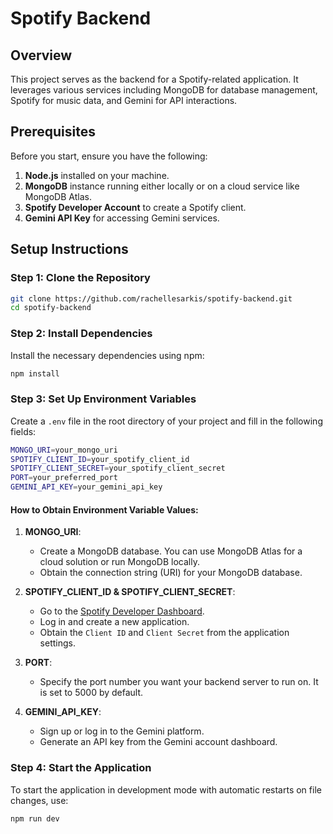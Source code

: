 # Spotify Backend

## Overview

This project serves as the backend for a Spotify-related application. It leverages various services including MongoDB for database management, Spotify for music data, and Gemini for API interactions.

## Prerequisites

Before you start, ensure you have the following:

1. **Node.js** installed on your machine.
2. **MongoDB** instance running either locally or on a cloud service like MongoDB Atlas.
3. **Spotify Developer Account** to create a Spotify client.
4. **Gemini API Key** for accessing Gemini services.

## Setup Instructions

### Step 1: Clone the Repository

```bash
git clone https://github.com/rachellesarkis/spotify-backend.git
cd spotify-backend
```

### Step 2: Install Dependencies

Install the necessary dependencies using npm:

```bash
npm install
```

### Step 3: Set Up Environment Variables

Create a `.env` file in the root directory of your project and fill in the following fields:

```bash
MONGO_URI=your_mongo_uri
SPOTIFY_CLIENT_ID=your_spotify_client_id
SPOTIFY_CLIENT_SECRET=your_spotify_client_secret
PORT=your_preferred_port
GEMINI_API_KEY=your_gemini_api_key
```

#### How to Obtain Environment Variable Values:

1. **MONGO_URI**:

   - Create a MongoDB database. You can use MongoDB Atlas for a cloud solution or run MongoDB locally.
   - Obtain the connection string (URI) for your MongoDB database.

2. **SPOTIFY_CLIENT_ID & SPOTIFY_CLIENT_SECRET**:

   - Go to the [Spotify Developer Dashboard](https://developer.spotify.com/dashboard).
   - Log in and create a new application.
   - Obtain the `Client ID` and `Client Secret` from the application settings.

3. **PORT**:

   - Specify the port number you want your backend server to run on. It is set to 5000 by default.

4. **GEMINI_API_KEY**:
   - Sign up or log in to the Gemini platform.
   - Generate an API key from the Gemini account dashboard.

### Step 4: Start the Application

To start the application in development mode with automatic restarts on file changes, use:

```bash
npm run dev
```
